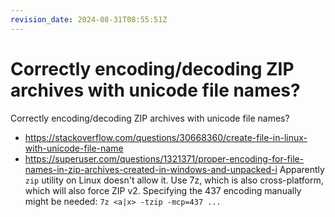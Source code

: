 ```yaml
---
revision_date: 2024-08-31T08:55:51Z
---
```

# Correctly encoding/decoding ZIP archives with unicode file names?
Correctly encoding/decoding ZIP archives with unicode file names?
* https://stackoverflow.com/questions/30668360/create-file-in-linux-with-unicode-file-name
* https://superuser.com/questions/1321371/proper-encoding-for-file-names-in-zip-archives-created-in-windows-and-unpacked-i
Apparently `zip` utility on Linux doesn't allow it. Use 7z, which is also cross-platform, which will also force ZIP v2. Specifying the 437 encoding manually might be needed: `7z <a|x> -tzip -mcp=437 ...`